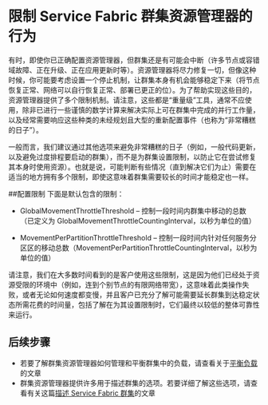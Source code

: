 <properties
   pageTitle="Service Fabric 群集资源管理器中的限制 | Azure"
   description="了解如何配置 Service Fabric 群集资源管理器提供的限制。"
   services="service-fabric"
   documentationCenter=".net"
   authors="masnider"
   manager="timlt"
   editor=""/>

<tags
   ms.service="Service-Fabric"
   ms.date="05/20/2016"
   wacn.date="07/04/2016"/>


# 限制 Service Fabric 群集资源管理器的行为
有时，即使你已正确配置资源管理器，但群集还是有可能会中断（许多节点或容错域故障、正在升级、正在应用更新时等）。资源管理器将尽力修复一切，但像这种时候，你可能要考虑设置一个停止机制，让群集本身有机会能够稳定下来（将节点恢复正常、网络可以自行恢复正常、部署已更正的位）。为了帮助实现这些目的，资源管理器提供了多个限制机制。请注意，这些都是“重量级”工具，通常不应使用，除非已进行一些谨慎的数学计算来解决实际上可在群集中完成的并行工作量，以及经常需要响应这些种类的未经规划且大型的重新配置事件（也称为“非常糟糕的日子”）。

一般而言，我们建议通过其他选项来避免非常糟糕的日子（例如，一般代码更新，以及避免过度排程要启动的群集），而不是为群集设置限制，以防止它在尝试修复其本身时使用资源）。也就是说，可能判断有些情况（直到解决它们为止）需要在适当的地方拥有多个限制，即使这意味着群集需要较长的时间才能稳定也一样。

##配置限制
下面是默认包含的限制：

-	GlobalMovementThrottleThreshold – 控制一段时间内群集中移动的总数（已定义为 GlobalMovementThrottleCountingInterval，以秒为单位的值）
-	MovementPerPartitionThrottleThreshold – 控制一段时间内针对任何服务分区区的移动总数（MovementPerPartitionThrottleCountingInterval，以秒为单位的值）


	<Section Name="PlacementAndLoadBalancing">
	     <Parameter Name="GlobalMovementThrottleThreshold" Value="1000" />
	     <Parameter Name="GlobalMovementThrottleCountingInterval" Value="600" />
	     <Parameter Name="MovementPerPartitionThrottleThreshold" Value="50" />
	     <Parameter Name="MovementPerPartitionThrottleCountingInterval" Value="600" />
	</Section>


请注意，我们在大多数时间看到的是客户使用这些限制，这是因为他们已经处于资源受限的环境中（例如，连到个别节点的有限网络带宽），这意味着此类操作失败，或者无论如何速度都变慢，并且客户已充分了解可能需要延长群集到达稳定状态所需花费的时间量，包括了解在为其设置限制时，它们最终以较低的整体可靠性来运行。

## 后续步骤
- 若要了解群集资源管理器如何管理和平衡群集中的负载，请查看关于[平衡负载](/documentation/articles/service-fabric-cluster-resource-manager-balancing/)的文章
- 群集资源管理器提供许多用于描述群集的选项。若要详细了解这些选项，请查看有关这篇[描述 Service Fabric 群集](/documentation/articles/service-fabric-cluster-resource-manager-cluster-description/)的文章

<!---HONumber=Mooncake_0627_2016-->